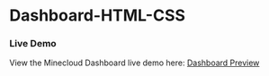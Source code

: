 # Dashboard-HTML-CSS

### Live Demo

View the Minecloud Dashboard live demo here: [Dashboard Preview](https://mostafaayman551.github.io/Dashboard-HTML-CSS/)
